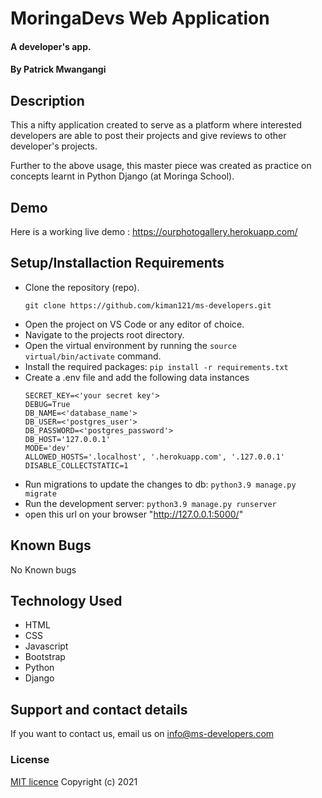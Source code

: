 # MoringaDevs Web Application
#### A developer's app.

#### By **Patrick Mwangangi**
## Description
This a nifty application created to serve as a platform where interested developers are able to post their projects and give reviews to other developer's projects.

Further to the above usage, this master piece was created as practice on concepts learnt in Python Django (at Moringa School).
## Demo

Here is a working live demo : https://ourphotogallery.herokuapp.com/
## Setup/Installaction Requirements
- Clone the repository (repo).
    ```
    git clone https://github.com/kiman121/ms-developers.git
    ```
- Open the project on VS Code or any editor of choice.
- Navigate to the projects root directory.
- Open the virtual environment by running the `source virtual/bin/activate` command.
- Install the required packages: `pip install -r requirements.txt`
- Create a .env file and add the following data instances
    ```
    SECRET_KEY=<'your secret key'>
    DEBUG=True
    DB_NAME=<'database_name'>
    DB_USER=<'postgres_user'>
    DB_PASSWORD=<'postgres_password'>
    DB_HOST='127.0.0.1'
    MODE='dev'
    ALLOWED_HOSTS='.localhost', '.herokuapp.com', '.127.0.0.1'
    DISABLE_COLLECTSTATIC=1
    ```
- Run migrations to update the changes to db: `python3.9 manage.py migrate`
- Run the development server: `python3.9 manage.py runserver`
- open this url on your browser "http://127.0.0.1:5000/"
## Known Bugs

No Known bugs

## Technology Used
- HTML
- CSS
- Javascript
- Bootstrap
- Python
- Django

## Support and contact details

If you want to contact us, email us on info@ms-developers.com

### License

[MIT licence](https://github.com/kiman121/ms-developers/blob/master/LICENCE)
Copyright (c) 2021